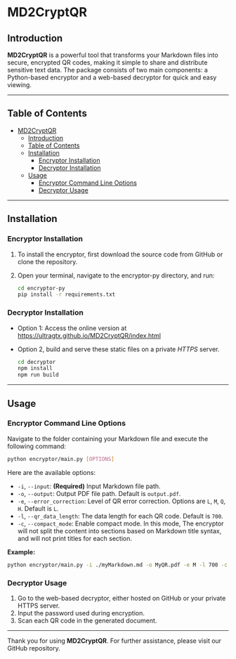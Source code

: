 # MD2CryptQR

## Introduction

**MD2CryptQR** is a powerful tool that transforms your Markdown files into secure, encrypted QR codes, making it simple to share and distribute sensitive text data. The package consists of two main components: a Python-based encryptor and a web-based decryptor for quick and easy viewing.

---

## Table of Contents

- [MD2CryptQR](#md2cryptqr)
    - [Introduction](#introduction)
    - [Table of Contents](#table-of-contents)
    - [Installation](#installation)
        - [Encryptor Installation](#encryptor-installation)
        - [Decryptor Installation](#decryptor-installation)
    - [Usage](#usage)
        - [Encryptor Command Line Options](#encryptor-command-line-options)
        - [Decryptor Usage](#decryptor-usage)

---

## Installation

### Encryptor Installation

1. To install the encryptor, first download the source code from GitHub or clone the repository.
2. Open your terminal, navigate to the encryptor-py directory, and run:

    ```bash
    cd encryptor-py
    pip install -r requirements.txt
    ```

### Decryptor Installation

* Option 1: Access the online version at https://ultragtx.github.io/MD2CryptQR/index.html

* Option 2, build and serve these static files on a private *HTTPS* server.

    ```bash
    cd decryptor
    npm install
    npm run build
    ```

---

## Usage

### Encryptor Command Line Options

Navigate to the folder containing your Markdown file and execute the following command:

```bash
python encryptor/main.py [OPTIONS]
```

Here are the available options:

- `-i`, `--input`: **(Required)** Input Markdown file path.
- `-o`, `--output`: Output PDF file path. Default is `output.pdf`.
- `-e`, `--error_correction`: Level of QR error correction. Options are `L`, `M`, `Q`, `H`. Default is `L`.
- `-l`, `--qr_data_length`: The data length for each QR code. Default is `700`.
- `-c`, `--compact_mode`: Enable compact mode. In this mode, The encryptor will not split the content into sections based on Markdown title syntax, and will not print titles for each section.

**Example:**

```bash
python encryptor/main.py -i ./myMarkdown.md -o MyQR.pdf -e M -l 700 -c
```

### Decryptor Usage

1. Go to the web-based decryptor, either hosted on GitHub or your private HTTPS server.
2. Input the password used during encryption.
3. Scan each QR code in the generated document.

---

Thank you for using **MD2CryptQR**. For further assistance, please visit our GitHub repository.
